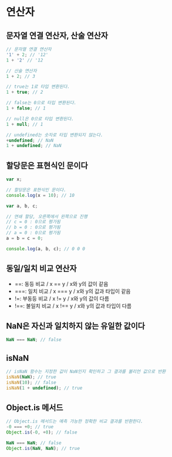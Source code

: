 # 연산자
## 문자열 연결 연산자, 산술 연산자
```javascript
// 문자열 연결 연산자
'1' + 2; // '12'
1 + '2' // '12

// 산술 연산자
1 + 2; // 3

// true는 1로 타입 변환된다.
1 + true; // 2

// false는 0으로 타입 변환된다.
1 + false; // 1

// null은 0으로 타입 변환된다.
1 + null; // 1

// undefined는 숫자로 타입 변환되지 않는다.
+undefined; // NaN
1 + undefined; // NaN
```

## 할당문은 표현식인 문이다
```javascript
var x;

// 할당문은 표현식인 문이다.
console.log(x = 10); // 10

var a, b, c;

// 연쇄 할당, 오른쪽에서 왼쪽으로 진행
// c = 0 : 0으로 평가됨
// b = 0 : 0으로 평가됨
// a = 0 : 0으로 평가됨
a = b = c = 0;

console.log(a, b, c); // 0 0 0
```

## 동일/일치 비교 연산자
- ==: 동등 비교 / x == y / x와 y의 값이 같음
- ===: 일치 비교 / x === y / x와 y의 값과 타입이 같음
- !=: 부동등 비교 / x != y / x와 y의 값이 다름
- !==: 불일치 비교 / x !== y / x와 y의 값과 타입이 다름

## NaN은 자신과 일치하지 않는 유일한 값이다
```javascript
NaN === NaN; // false
```

## isNaN
```javascript
// isNaN 함수는 지정한 값이 NaN인지 확인하고 그 결과를 불리언 값으로 반환
isNaN(NaN); // true
isNaN(10); // false
isNaN(1 + undefined); // true
```

## Object.is 메서드
```javascript
// Object.is 메서드는 예측 가능한 정확한 비교 결과를 반환한다.
-0 === +0; // true
Object.is(-0, +0); // false

NaN === NaN; // false
Object.is(NaN, NaN); // true
```